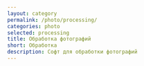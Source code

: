 ```yaml
---
layout: category
permalink: /photo/processing/
categories: photo
selected: processing
title: Обработка фотографий
short: Обработка
description: Софт для обработки фотографий
---
```

